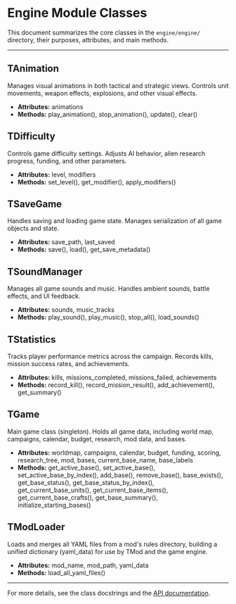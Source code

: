 # Engine Module Classes

This document summarizes the core classes in the `engine/engine/` directory, their purposes, attributes, and main methods.

---

## TAnimation
Manages visual animations in both tactical and strategic views. Controls unit movements, weapon effects, explosions, and other visual effects.
- **Attributes:** animations
- **Methods:** play_animation(), stop_animation(), update(), clear()

## TDifficulty
Controls game difficulty settings. Adjusts AI behavior, alien research progress, funding, and other parameters.
- **Attributes:** level, modifiers
- **Methods:** set_level(), get_modifier(), apply_modifiers()

## TSaveGame
Handles saving and loading game state. Manages serialization of all game objects and state.
- **Attributes:** save_path, last_saved
- **Methods:** save(), load(), get_save_metadata()

## TSoundManager
Manages all game sounds and music. Handles ambient sounds, battle effects, and UI feedback.
- **Attributes:** sounds, music_tracks
- **Methods:** play_sound(), play_music(), stop_all(), load_sounds()

## TStatistics
Tracks player performance metrics across the campaign. Records kills, mission success rates, and achievements.
- **Attributes:** kills, missions_completed, missions_failed, achievements
- **Methods:** record_kill(), record_mission_result(), add_achievement(), get_summary()

## TGame
Main game class (singleton). Holds all game data, including world map, campaigns, calendar, budget, research, mod data, and bases.
- **Attributes:** worldmap, campaigns, calendar, budget, funding, scoring, research_tree, mod, bases, current_base_name, base_labels
- **Methods:** get_active_base(), set_active_base(), set_active_base_by_index(), add_base(), remove_base(), base_exists(), get_base_status(), get_base_status_by_index(), get_current_base_units(), get_current_base_items(), get_current_base_crafts(), get_base_summary(), initialize_starting_bases()

## TModLoader
Loads and merges all YAML files from a mod's rules directory, building a unified dictionary (yaml_data) for use by TMod and the game engine.
- **Attributes:** mod_name, mod_path, yaml_data
- **Methods:** load_all_yaml_files()

---

For more details, see the class docstrings and the [API documentation](../../wiki/API.yml).
